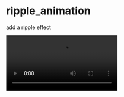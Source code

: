 # ripple_animation
 add a ripple effect
 
 ![alt text](https://fidev.io/wp-content/uploads/2019/07/ripple_final.mp4)
